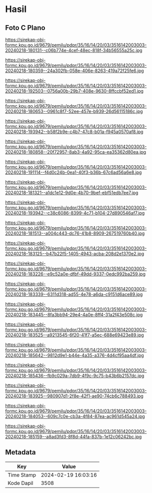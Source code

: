# Hasil

## Foto C Plano

https://sirekap-obj-formc.kpu.go.id/9679/pemilu/pdpr/35/16/14/20/03/3516142003003-20240218-180131--c06b774e-4cef-48ec-818f-34b56555a25c.jpg

https://sirekap-obj-formc.kpu.go.id/9679/pemilu/pdpr/35/16/14/20/03/3516142003003-20240218-180359--24a302fb-058e-406e-8263-419a72f25fe6.jpg

https://sirekap-obj-formc.kpu.go.id/9679/pemilu/pdpr/35/16/14/20/03/3516142003003-20240218-192503--0756a00b-29b7-408e-9630-8ffccbf52ed1.jpg

https://sirekap-obj-formc.kpu.go.id/9679/pemilu/pdpr/35/16/14/20/03/3516142003003-20240218-180653--0961c8f7-52ee-457e-b939-26d56115186c.jpg

https://sirekap-obj-formc.kpu.go.id/9679/pemilu/pdpr/35/16/14/20/03/3516142003003-20240218-193942--b58f2b9e-c4b7-47c8-b01a-f945a0570af8.jpg

https://sirekap-obj-formc.kpu.go.id/9679/pemilu/pdpr/35/16/14/20/03/3516142003003-20240218-180858--20f72957-8ab3-4a92-95ca-ea35362d80ea.jpg

https://sirekap-obj-formc.kpu.go.id/9679/pemilu/pdpr/35/16/14/20/03/3516142003003-20240218-191114--f4d0c24b-0ea1-40f3-b36b-67c6ad56a6e8.jpg

https://sirekap-obj-formc.kpu.go.id/9679/pemilu/pdpr/35/16/14/20/03/3516142003003-20240218-181321--a1dc1e12-9d0e-4b70-9bef-ebf51edb7ee7.jpg

https://sirekap-obj-formc.kpu.go.id/9679/pemilu/pdpr/35/16/14/20/03/3516142003003-20240218-193942--c38c6086-8399-4c71-b104-27d890546af7.jpg

https://sirekap-obj-formc.kpu.go.id/9679/pemilu/pdpr/35/16/14/20/03/3516142003003-20240218-181513--a004c443-dc76-41b8-8909-267519760b40.jpg

https://sirekap-obj-formc.kpu.go.id/9679/pemilu/pdpr/35/16/14/20/03/3516142003003-20240218-183125--b47b22f5-1405-4943-acba-208d2e1370e2.jpg

https://sirekap-obj-formc.kpu.go.id/9679/pemilu/pdpr/35/16/14/20/03/3516142003003-20240218-183226--e9c52a0e-dfbf-49dd-9337-0edc992ba259.jpg

https://sirekap-obj-formc.kpu.go.id/9679/pemilu/pdpr/35/16/14/20/03/3516142003003-20240218-183339--6311d318-ad55-4e78-a6da-c9151d6ace89.jpg

https://sirekap-obj-formc.kpu.go.id/9679/pemilu/pdpr/35/16/14/20/03/3516142003003-20240218-183445--8fa3bb94-29e4-4a0e-8ff4-31a2f43e508c.jpg

https://sirekap-obj-formc.kpu.go.id/9679/pemilu/pdpr/35/16/14/20/03/3516142003003-20240218-183525--a9213545-6f20-41f7-a5ec-688e69423e89.jpg

https://sirekap-obj-formc.kpu.go.id/9679/pemilu/pdpr/35/16/14/20/03/3516142003003-20240218-185642--9812d9e1-b44e-4a35-a376-4d4cf95aa4df.jpg

https://sirekap-obj-formc.kpu.go.id/9679/pemilu/pdpr/35/16/14/20/03/3516142003003-20240218-185436--fb9c029a-7db9-4f9c-9c75-b43b6b2157dc.jpg

https://sirekap-obj-formc.kpu.go.id/9679/pemilu/pdpr/35/16/14/20/03/3516142003003-20240218-183925--980907d1-2f8e-42f1-ae90-74cb6c788493.jpg

https://sirekap-obj-formc.kpu.go.id/9679/pemilu/pdpr/35/16/14/20/03/3516142003003-20240218-184053--609c7c0e-cb3a-4f84-87ea-ac961d545a24.jpg

https://sirekap-obj-formc.kpu.go.id/9679/pemilu/pdpr/35/16/14/20/03/3516142003003-20240218-185159--a8ad3fd3-8f8d-44fa-837b-1e12c06242bc.jpg


## Metadata

| Key        | Value               |
| ---------- | ------------------- |
| Time Stamp | 2024-02-19 16:03:16 |
| Kode Dapil | 3508                |



